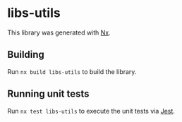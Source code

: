 # libs-utils

This library was generated with [Nx](https://nx.dev).

## Building

Run `nx build libs-utils` to build the library.

## Running unit tests

Run `nx test libs-utils` to execute the unit tests via [Jest](https://jestjs.io).
